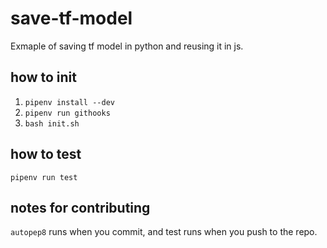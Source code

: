 # save-tf-model

Exmaple of saving tf model in python and reusing it in js.

## how to init

1. `pipenv install --dev`
2. `pipenv run githooks`
3. `bash init.sh`

## how to test

`pipenv run test`

## notes for contributing

`autopep8` runs when you commit, and test runs when you push to the repo.